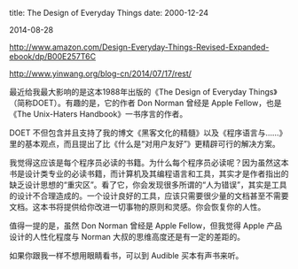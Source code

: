 title: The Design of Everyday Things
date: 2000-12-24

2014-08-28

http://www.amazon.com/Design-Everyday-Things-Revised-Expanded-ebook/dp/B00E257T6C

http://www.yinwang.org/blog-cn/2014/07/17/rest/

最近给我最大影响的是这本1988年出版的《The Design of Everyday Things》（简称DOET）。有趣的是，它的作者 Don Norman 曾经是 Apple Fellow，也是《The Unix-Haters Handbook》一书序言的作者。

DOET 不但包含并且支持了我的博文《黑客文化的精髓》以及《程序语言与……》里的基本观点，而且提出了比《什么是“对用户友好”》更精辟可行的解决方案。

我觉得这应该是每个程序员必读的书籍。为什么每个程序员必读呢？因为虽然这本书是设计类专业的必读书籍，而计算机及其编程语言和工具，其实才是作者指出的缺乏设计思想的“重灾区”。看了它，你会发现很多所谓的“人为错误”，其实是工具的设计不合理造成的。一个设计良好的工具，应该只需要很少量的文档甚至不需要文档。这本书将提供给你改进一切事物的原则和灵感。你会恢复你的人性。

值得一提的是，虽然 Don Norman 曾经是 Apple Fellow，但我觉得 Apple 产品设计的人性化程度与 Norman 大叔的思维高度还是有一定的差距的。

如果你跟我一样不想用眼睛看书，可以到 Audible 买本有声书来听。
